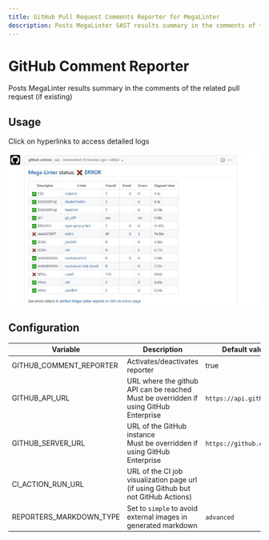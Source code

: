 ```yaml
---
title: GitHub Pull Request Comments Reporter for MegaLinter
description: Posts MegaLinter SAST results summary in the comments of the related GitHub Pull Request (if existing)
---
```

<!-- markdownlint-disable MD013 MD033 MD041 -->
# GitHub Comment Reporter

Posts MegaLinter results summary in the comments of the related pull request (if existing)

## Usage

Click on hyperlinks to access detailed logs

![Screenshot](../assets/images/GitHubCommentReporter.jpg)

## Configuration

| Variable                | Description                                                                               | Default value            | Notes                                        |
|-------------------------|-------------------------------------------------------------------------------------------|--------------------------|----------------------------------------------|
| GITHUB_COMMENT_REPORTER | Activates/deactivates reporter                                                            | true                     |                                              |
| GITHUB_API_URL          | URL where the github API can be reached<br/>Must be overridden if using GitHub Enterprise | `https://api.github.com` | For GHE, use `https://my.company.com/api/v3` |
| GITHUB_SERVER_URL       | URL of the GitHub instance<br/>Must be overridden if using GitHub Enterprise              | `https://github.com`     |                                              |
| CI_ACTION_RUN_URL       | URL of the CI job visualization page url (if using Github but not GitHub Actions)         | <!--  -->                |                                              |
| REPORTERS_MARKDOWN_TYPE | Set to `simple` to avoid external images in generated markdown                            | `advanced`               |                                              |